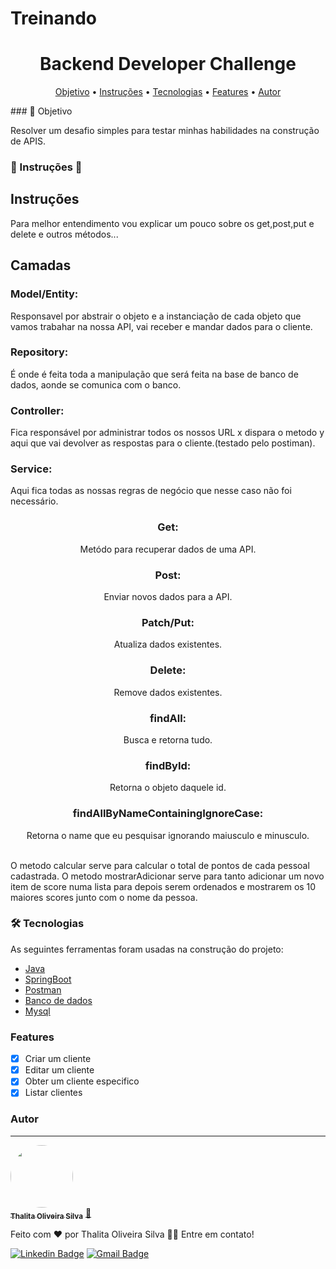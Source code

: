 # Treinando

<h1 align="center">Backend Developer Challenge</h1>
<p align="center">
 <a href="#objetivo">Objetivo</a> •
 <a href="#Instruções">Instruções</a> •
 <a href="#Tecnologias">Tecnologias</a> •
 <a href="#Features">Features</a> • 
 <a href="#Autor">Autor</a>
</p>
### 🎲 Objetivo

Resolver um  desafio simples para testar minhas habilidades na construção de APIS.

### 🚀 Instruções  🚧
<h2>Instruções</h2>
Para melhor entendimento vou explicar um pouco sobre os get,post,put e delete e outros métodos...
<h2>Camadas</h2>
<h3>Model/Entity:</h3>
Responsavel por abstrair o objeto e a instanciação de cada objeto que vamos trabahar na nossa API,
vai receber e mandar dados para o cliente.
<h3>Repository:</h3>
É onde é feita toda a manipulação que será feita na base de banco de dados, aonde se comunica com o banco.
<h3>Controller:</h3>
Fica responsável por administrar todos os nossos URL x dispara o metodo y aqui que vai devolver as 
respostas para o cliente.(testado pelo postiman).
<h3>Service:</h3>
Aqui fica todas as nossas regras de negócio que nesse caso não foi necessário.
<h3 align="center">Get:</h3>
<p align="center">Metódo para recuperar dados de uma API.</p>
<h3 align="center">Post:</h3>
<p align="center">Enviar novos dados para a API.</p>
<h3 align="center">Patch/Put:</h3>
<p align="center">Atualiza dados existentes.</p>
<h3 align="center">Delete:</h3>
<p align="center">Remove dados existentes.</p>
<h3 align="center">findAll:</h3>
<p align="center">Busca e retorna tudo.</p>
<h3 align="center">findById:</h3>
<p align="center">Retorna o objeto daquele id.</p>
<h3 align="center">findAllByNameContainingIgnoreCase:</h3>
<p align="center">Retorna o name que eu pesquisar ignorando maiusculo e minusculo.</p>
<br>
O metodo calcular serve para calcular o total de pontos de cada pessoal cadastrada.
O metodo mostrarAdicionar serve para tanto adicionar um novo item de score numa lista
para depois serem ordenados e mostrarem os 10 maiores scores junto com o nome da pessoa.

### 🛠 Tecnologias

As seguintes ferramentas foram usadas na construção do projeto:

- [Java](https://www.java.com/pt-BR/)
- [SpringBoot](https://spring.io/projects/spring-boot)
- [Postman](https://www.postman.com/)
- [Banco de dados](https://www.oracle.com/br/mysql/)
- [Mysql](https://www.oracle.com/br/mysql/)

### Features

- [x] Criar um cliente
- [x] Editar um cliente
- [x] Obter um cliente especifico
- [x] Listar clientes

### Autor
---

<a href="https://github.com/ThalitaProgramadora">
 <img style="border-radius: 50%;" src="https://i.imgur.com/wVGcp53.jpg" width="100px;" alt=""/>
 <br />
 <sub><b>Thalita Oliveira Silva</b></sub></a> <a href="https://github.com/ThalitaProgramadora" title="github">🚀</a>


Feito com ❤️ por Thalita Oliveira Silva 👋🏽 Entre em contato!

[![Linkedin Badge](https://img.shields.io/badge/-Thalita-blue?style=flat-square&logo=Linkedin&logoColor=white&link=https://www.linkedin.com/in/thalitaoliveirasilva2649/)](https://www.linkedin.com/in/thalitaoliveirasilva2649/) 
[![Gmail Badge](https://img.shields.io/badge/-thalita.programadora@gmail.com-c14438?style=flat-square&logo=Gmail&logoColor=white&link=mailto:thalita.programadora@gmail.com)](mailto:thalita.programadora@gmail.com)
